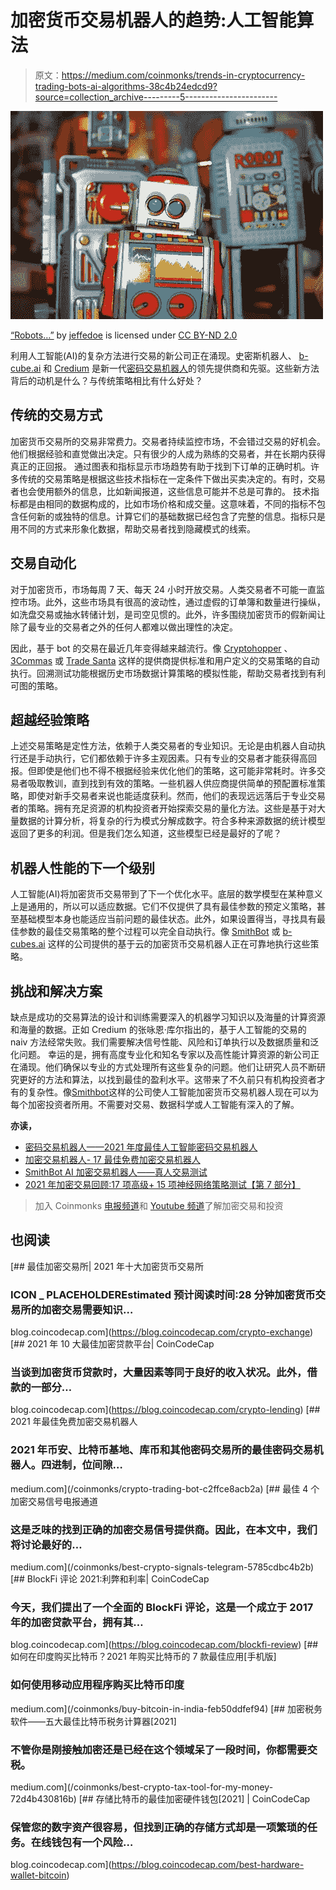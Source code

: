# 加密货币交易机器人的趋势:人工智能算法

> 原文：<https://medium.com/coinmonks/trends-in-cryptocurrency-trading-bots-ai-algorithms-38c4b24edcd9?source=collection_archive---------5----------------------->

![](img/7260c756aa6091a7e96e09a4b622ddba.png)

[“Robots…”](https://www.flickr.com/photos/39237704@N00/506027963) by [jeffedoe](https://www.flickr.com/photos/39237704@N00) is licensed under [CC BY-ND 2.0](https://creativecommons.org/licenses/by-nd/2.0/?ref=ccsearch&atype=rich)

利用人工智能(AI)的复杂方法进行交易的新公司正在涌现。史密斯机器人、 [b-cube.ai](https://www.b-cube.ai) 和 [Credium](https://credium.io/) 是新一代[密码交易机器人](/coinmonks/crypto-trading-bot-c2ffce8acb2a)的领先提供商和先驱。这些新方法背后的动机是什么？与传统策略相比有什么好处？

## 传统的交易方式

加密货币交易所的交易非常费力。交易者持续监控市场，不会错过交易的好机会。他们根据经验和直觉做出决定。只有很少的人成为熟练的交易者，并在长期内获得真正的正回报。
通过图表和指标显示市场趋势有助于找到下订单的正确时机。许多传统的交易策略是根据这些技术指标在一定条件下做出买卖决定的。有时，交易者也会使用额外的信息，比如新闻报道，这些信息可能并不总是可靠的。
技术指标都是由相同的数据构成的，比如市场价格和成交量。这意味着，不同的指标不包含任何新的或独特的信息。计算它们的基础数据已经包含了完整的信息。指标只是用不同的方式来形象化数据，帮助交易者找到隐藏模式的线索。

## 交易自动化

对于加密货币，市场每周 7 天、每天 24 小时开放交易。人类交易者不可能一直监控市场。此外，这些市场具有很高的波动性，通过虚假的订单簿和数量进行操纵，如洗盘交易或抽水转储计划，是司空见惯的。此外，许多围绕加密货币的假新闻让除了最专业的交易者之外的任何人都难以做出理性的决定。

因此，基于 bot 的交易在最近几年变得越来越流行。像 [Cryptohopper](https://www.cryptohopper.com/) 、 [3Commas](https://3commas.io/) 或 [Trade Santa](https://tradesanta.com) 这样的提供商提供标准和用户定义的交易策略的自动执行。回溯测试功能根据历史市场数据计算策略的模拟性能，帮助交易者找到有利可图的策略。

## 超越经验策略

上述交易策略是定性方法，依赖于人类交易者的专业知识。无论是由机器人自动执行还是手动执行，它们都依赖于许多主观因素。只有专业的交易者才能获得高回报。但即使是他们也不得不根据经验来优化他们的策略，这可能非常耗时。许多交易者吸取教训，直到找到有效的策略。一些机器人供应商提供简单的预配置标准策略，即使对新手交易者来说也能适度获利。然而，他们的表现远远落后于专业交易者的策略。拥有充足资源的机构投资者开始探索交易的量化方法。这些是基于对大量数据的计算分析，将复杂的行为模式分解成数字。符合多种来源数据的统计模型返回了更多的利润。但是我们怎么知道，这些模型已经是最好的了呢？

## 机器人性能的下一个级别

人工智能(AI)将加密货币交易带到了下一个优化水平。底层的数学模型在某种意义上是通用的，所以可以适应数据。它们不仅提供了具有最佳参数的预定义策略，甚至基础模型本身也能适应当前问题的最佳状态。此外，如果设置得当，寻找具有最佳参数的最佳交易策略的整个过程可以完全自动执行。像 [SmithBot](https://smithbot.com) 或 [b-cubes.ai](https://www.b-cube.ai) 这样的公司提供的基于云的加密货币交易机器人正在可靠地执行这些策略。

## 挑战和解决方案

缺点是成功的交易算法的设计和训练需要深入的机器学习知识以及海量的计算资源和海量的数据。正如 Credium 的张咏恩·库尔指出的，基于人工智能的交易的 naiv 方法经常失败。我们需要解决信号性能、风险和订单执行以及数据质量和泛化问题。
幸运的是，拥有高度专业化和知名专家以及高性能计算资源的新公司正在涌现。他们确保以专业的方式处理所有这些复杂的问题。他们让研究人员不断研究更好的方法和算法，以找到最佳的盈利水平。这带来了不久前只有机构投资者才有的复杂性。像[Smithbot](https://smithbot.com)这样的公司使人工智能加密货币交易机器人现在可以为每个加密投资者所用。不需要对交易、数据科学或人工智能有深入的了解。

**亦读，**

*   [密码交易机器人——2021 年度最佳人工智能密码交易机器人](/coinmonks/crypto-trading-bot-best-ai-crypto-trading-bots-2021-de0247d9ee2c)
*   [加密交易机器人- 17 最佳免费加密交易机器人](/coinmonks/crypto-trading-bot-c2ffce8acb2a)
*   [SmithBot AI 加密交易机器人——真人交易测试](https://blog.coincodecap.com/smithbot-ai-crypto-trading-bots?utm_source=rss&utm_medium=rss&utm_campaign=smithbot-ai-crypto-trading-bots)
*   [2021 年加密交易回顾:17 项高级+ 15 项神经网络策略测试【第 7 部分】](/coinmonks/crypto-trading-2018-in-review-17-advanced-15-neural-net-strategies-tested-part-7-d308963d13e9)

> 加入 Coinmonks [电报频道](https://t.me/coincodecap)和 [Youtube 频道](https://www.youtube.com/c/coinmonks/videos)了解加密交易和投资

## 也阅读

[](https://blog.coincodecap.com/crypto-exchange) [## 最佳加密交易所| 2021 年十大加密货币交易所

### ICON _ PLACEHOLDEREstimated 预计阅读时间:28 分钟加密货币交易所的加密交易需要知识…

blog.coincodecap.com](https://blog.coincodecap.com/crypto-exchange) [](https://blog.coincodecap.com/crypto-lending) [## 2021 年 10 大最佳加密贷款平台| CoinCodeCap

### 当谈到加密货币贷款时，大量因素等同于良好的收入状况。此外，借款的一部分…

blog.coincodecap.com](https://blog.coincodecap.com/crypto-lending) [](/coinmonks/crypto-trading-bot-c2ffce8acb2a) [## 2021 年最佳免费加密交易机器人

### 2021 年币安、比特币基地、库币和其他密码交易所的最佳密码交易机器人。四进制，位间隙…

medium.com](/coinmonks/crypto-trading-bot-c2ffce8acb2a) [](/coinmonks/best-crypto-signals-telegram-5785cdbc4b2b) [## 最佳 4 个加密交易信号电报通道

### 这是乏味的找到正确的加密交易信号提供商。因此，在本文中，我们将讨论最好的…

medium.com](/coinmonks/best-crypto-signals-telegram-5785cdbc4b2b) [](https://blog.coincodecap.com/blockfi-review) [## BlockFi 评论 2021:利弊和利率| CoinCodeCap

### 今天，我们提出了一个全面的 BlockFi 评论，这是一个成立于 2017 年的加密贷款平台，拥有其…

blog.coincodecap.com](https://blog.coincodecap.com/blockfi-review) [](/coinmonks/buy-bitcoin-in-india-feb50ddfef94) [## 如何在印度购买比特币？2021 年购买比特币的 7 款最佳应用[手机版]

### 如何使用移动应用程序购买比特币印度

medium.com](/coinmonks/buy-bitcoin-in-india-feb50ddfef94) [](/coinmonks/best-crypto-tax-tool-for-my-money-72d4b430816b) [## 加密税务软件——五大最佳比特币税务计算器[2021]

### 不管你是刚接触加密还是已经在这个领域呆了一段时间，你都需要交税。

medium.com](/coinmonks/best-crypto-tax-tool-for-my-money-72d4b430816b) [](https://blog.coincodecap.com/best-hardware-wallet-bitcoin) [## 存储比特币的最佳加密硬件钱包[2021] | CoinCodeCap

### 保管您的数字资产很容易，但找到正确的存储方式却是一项繁琐的任务。在线钱包有一个风险…

blog.coincodecap.com](https://blog.coincodecap.com/best-hardware-wallet-bitcoin)